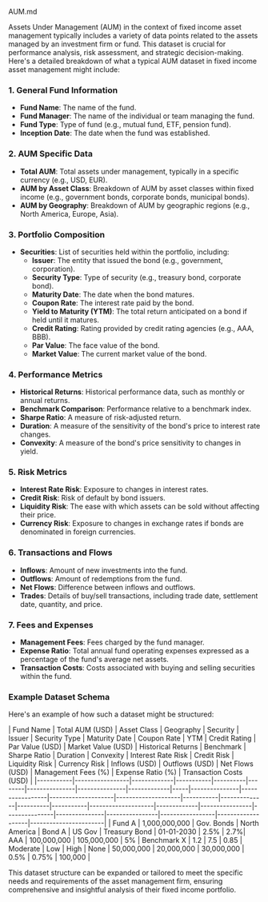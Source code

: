 AUM.md

Assets Under Management (AUM) in the context of fixed income asset management typically includes a variety of data points related to the assets managed by an investment firm or fund. This dataset is crucial for performance analysis, risk assessment, and strategic decision-making. Here's a detailed breakdown of what a typical AUM dataset in fixed income asset management might include:

### 1. **General Fund Information**
- **Fund Name**: The name of the fund.
- **Fund Manager**: The name of the individual or team managing the fund.
- **Fund Type**: Type of fund (e.g., mutual fund, ETF, pension fund).
- **Inception Date**: The date when the fund was established.

### 2. **AUM Specific Data**
- **Total AUM**: Total assets under management, typically in a specific currency (e.g., USD, EUR).
- **AUM by Asset Class**: Breakdown of AUM by asset classes within fixed income (e.g., government bonds, corporate bonds, municipal bonds).
- **AUM by Geography**: Breakdown of AUM by geographic regions (e.g., North America, Europe, Asia).

### 3. **Portfolio Composition**
- **Securities**: List of securities held within the portfolio, including:
  - **Issuer**: The entity that issued the bond (e.g., government, corporation).
  - **Security Type**: Type of security (e.g., treasury bond, corporate bond).
  - **Maturity Date**: The date when the bond matures.
  - **Coupon Rate**: The interest rate paid by the bond.
  - **Yield to Maturity (YTM)**: The total return anticipated on a bond if held until it matures.
  - **Credit Rating**: Rating provided by credit rating agencies (e.g., AAA, BBB).
  - **Par Value**: The face value of the bond.
  - **Market Value**: The current market value of the bond.

### 4. **Performance Metrics**
- **Historical Returns**: Historical performance data, such as monthly or annual returns.
- **Benchmark Comparison**: Performance relative to a benchmark index.
- **Sharpe Ratio**: A measure of risk-adjusted return.
- **Duration**: A measure of the sensitivity of the bond's price to interest rate changes.
- **Convexity**: A measure of the bond's price sensitivity to changes in yield.

### 5. **Risk Metrics**
- **Interest Rate Risk**: Exposure to changes in interest rates.
- **Credit Risk**: Risk of default by bond issuers.
- **Liquidity Risk**: The ease with which assets can be sold without affecting their price.
- **Currency Risk**: Exposure to changes in exchange rates if bonds are denominated in foreign currencies.

### 6. **Transactions and Flows**
- **Inflows**: Amount of new investments into the fund.
- **Outflows**: Amount of redemptions from the fund.
- **Net Flows**: Difference between inflows and outflows.
- **Trades**: Details of buy/sell transactions, including trade date, settlement date, quantity, and price.

### 7. **Fees and Expenses**
- **Management Fees**: Fees charged by the fund manager.
- **Expense Ratio**: Total annual fund operating expenses expressed as a percentage of the fund's average net assets.
- **Transaction Costs**: Costs associated with buying and selling securities within the fund.

### Example Dataset Schema

Here's an example of how such a dataset might be structured:

| Fund Name | Total AUM (USD) | Asset Class | Geography | Security | Issuer | Security Type | Maturity Date | Coupon Rate | YTM | Credit Rating | Par Value (USD) | Market Value (USD) | Historical Returns | Benchmark | Sharpe Ratio | Duration | Convexity | Interest Rate Risk | Credit Risk | Liquidity Risk | Currency Risk | Inflows (USD) | Outflows (USD) | Net Flows (USD) | Management Fees (%) | Expense Ratio (%) | Transaction Costs (USD) |
|-----------|-----------------|-------------|-----------|----------|--------|---------------|---------------|-------------|-----|---------------|-----------------|--------------------|--------------------|-----------|--------------|----------|-----------|--------------------|-------------|----------------|---------------|---------------|----------------|-----------------|-------------------|-----------------------|
| Fund A    | 1,000,000,000   | Gov. Bonds  | North America | Bond A   | US Gov | Treasury Bond | 01-01-2030    | 2.5%        | 2.7%| AAA           | 100,000,000     | 105,000,000        | 5%                 | Benchmark X | 1.2          | 7.5      | 0.85      | Moderate           | Low         | High           | None          | 50,000,000    | 20,000,000     | 30,000,000     | 0.5%              | 0.75%            | 100,000               |

This dataset structure can be expanded or tailored to meet the specific needs and requirements of the asset management firm, ensuring comprehensive and insightful analysis of their fixed income portfolio.
